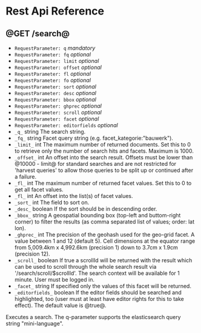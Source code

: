 # Rest Api Reference

## @GET /search@


* `RequestParameter: q` _mandatory_
* `RequestParameter: fq` _optional_
* `RequestParameter: limit` _optional_
* `RequestParameter: offset` _optional_
* `RequestParameter: fl` _optional_
* `RequestParameter: fo` _optional_
* `RequestParameter: sort` _optional_
* `RequestParameter: desc` _optional_
* `RequestParameter: bbox` _optional_
* `RequestParameter: ghprec` _optional_
* `RequestParameter: scroll` _optional_
* `RequestParameter: facet` _optional_
* `RequestParameter: editorfields` _optional_
* `_q_` string The search string.
* `_fq_` string Facet query string (e.g. facet_kategorie:"bauwerk").
* `_limit_` int The maximum number of returned documents. Set this to 0 to retrieve only the number of search hits and facets. Maximum is 1000.
* `_offset_` int An offset into the search result. Offsets must be lower than @10000 - limit@ for standard searches and are not restricted for 'harvest queries' to allow those queries to be split up or continued after a failure.
* `_fl_` int The maximum number of returned facet values. Set this to 0 to get all facet values.
* `_fl_` int An offset into the list(s) of facet values.
* `_sort_` int The field to sort on.
* `_desc_` boolean If the sort should be in descending order.
* `_bbox_` string A geospatial bounding box (top-left and buttom-right corner) to filter the results (as comma separated list of values; order: lat lon).
* `_ghprec_` int The precision of the geohash used for the geo-grid facet. A value between 1 and 12 (default 5). Cell dimensions at the equator range from 5,009.4km x 4,992.6km (precision 1) down to 3.7cm x 1.9cm (precision 12).
* `_scroll_` boolean If true a scrollId will be returned with the result which can be used to scroll through the whole search result via '/search/scroll/$scrollId'. The search context will be available for 1 minute. User must be logged in.
* `_facet_` string If specified only the values of this facet will be returned.
* `_editorfields_` boolean If the editor fields should be searched and highlighted, too (user must at least have editor rights for this to take effect). The default value is @true@.

Executes a search. The q-parameter supports the elasticsearch query string "mini-language".
